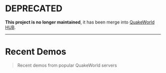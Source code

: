 # DEPRECATED
**This project is no longer maintained**, it has been merge into [QuakeWorld HUB](https://hub.quakeworld.nu/demos/).

---

# Recent Demos
> Recent demos from popular QuakeWorld servers

